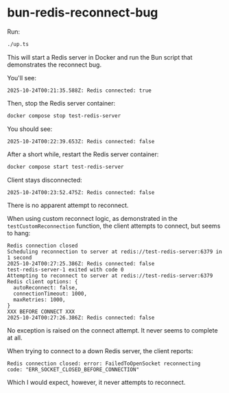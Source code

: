 # bun-redis-reconnect-bug

Run:
```bash
./up.ts
```

This will start a Redis server in Docker and run the Bun script that demonstrates the reconnect bug.

You'll see:
```
2025-10-24T00:21:35.588Z: Redis connected: true
```

Then, stop the Redis server container:
```bash
docker compose stop test-redis-server
```

You should see:
```
2025-10-24T00:22:39.653Z: Redis connected: false
```

After a short while, restart the Redis server container:
```bash
docker compose start test-redis-server
```

Client stays disconnected:
```
2025-10-24T00:23:52.475Z: Redis connected: false
```

There is no apparent attempt to reconnect.

When using custom reconnect logic, as demonstrated in the `testCustomReconnection` function, the client attempts to connect, but seems to hang:
```
Redis connection closed
Scheduling reconnection to server at redis://test-redis-server:6379 in 1 second
2025-10-24T00:27:25.386Z: Redis connected: false
test-redis-server-1 exited with code 0
Attempting to reconnect to server at redis://test-redis-server:6379
Redis client options: {
  autoReconnect: false,
  connectionTimeout: 1000,
  maxRetries: 1000,
}
XXX BEFORE CONNECT XXX
2025-10-24T00:27:26.386Z: Redis connected: false
```

No exception is raised on the connect attempt. It never seems to complete at all.

When trying to connect to a down Redis server, the client reports:

```
Redis connection closed: error: FailedToOpenSocket reconnecting
code: "ERR_SOCKET_CLOSED_BEFORE_CONNECTION"
```

Which I would expect, however, it never attempts to reconnect.
